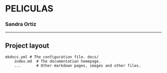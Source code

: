 # PELICULAS

### Sandra Ortiz

---

## Project layout

    mkdocs.yml # The configuration file. docs/
        index.md  # The documentation homepage.
        ...       # Other markdown pages, images and other files.
